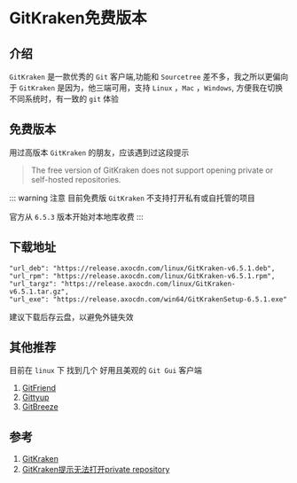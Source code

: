 # GitKraken免费版本

## 介绍
`GitKraken` 是一款优秀的 `Git` 客户端,功能和 `Sourcetree` 差不多，我之所以更偏向于 `GitKraken` 是因为，他三端可用，支持 `Linux` ，`Mac` ，`Windows`, 方便我在切换不同系统时，有一致的 `git` 体验

## 免费版本
用过高版本 `GitKraken` 的朋友，应该遇到过这段提示
> The free version of GitKraken does not support opening private or self-hosted repositories.

::: warning 注意
目前免费版 `GitKraken` 不支持打开私有或自托管的项目

官方从 `6.5.3` 版本开始对本地库收费
:::

## 下载地址
```shell
"url_deb": "https://release.axocdn.com/linux/GitKraken-v6.5.1.deb",
"url_rpm": "https://release.axocdn.com/linux/GitKraken-v6.5.1.rpm",
"url_targz": "https://release.axocdn.com/linux/GitKraken-v6.5.1.tar.gz",
"url_exe": "https://release.axocdn.com/win64/GitKrakenSetup-6.5.1.exe"
```

建议下载后存云盘，以避免外链失效

## 其他推荐
目前在 `linux` 下 找到几个 好用且美观的 `Git Gui` 客户端
1. [GitFriend](https://gitfiend.com/)
1. [Gittyup](https://github.com/Murmele/Gittyup/releases)
1. [GitBreeze](https://gitbreeze.dev/)

## 参考
1. [GitKraken](https://blog.csdn.net/qq_38880380/article/details/114708328)
1. [GitKraken提示无法打开private repository](https://www.jianshu.com/p/ed2982d3a617)

